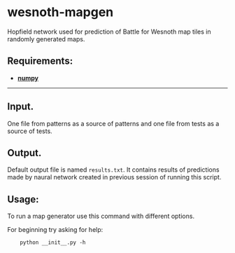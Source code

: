 wesnoth-mapgen
========================
Hopfield network used for prediction of Battle for Wesnoth map tiles in randomly generated maps.

Requirements:
-------------
* [__numpy__](http://www.numpy.org/)

---

Input.
-------
  One file from patterns as a source of patterns and one file from tests as a source of tests.

Output.
-------
  Default output file is named `results.txt`. It contains results of predictions made by naural network created in previous session of running this script.

Usage:
------
  To run a map generator use this command with different options. 
  
  For beginning try asking for help:

        python __init__.py -h
